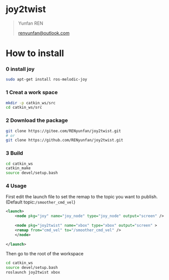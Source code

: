 # joy2twist

> Yunfan REN
>
> renyunfan@outlook.com

# How to install

### 0 install joy

```bash
sudo apt-get install ros-melodic-joy
```

### 1 Creat a work space

```bash
mkdir -p catkin_ws/src
cd catkin_ws/src
```

### 2 Download the package

```bash
git clone https://gitee.com/RENyunfan/joy2twist.git
# or
git clone https://github.com/RENyunfan/joy2twist.git
```

### 3 Build

```bash
cd catkin_ws
catkin_make
source devel/setup.bash
```

### 4 Usage

First edit the launch file to set the remap to the topic you want to publish.(Default topic:`/smoother_cmd_vel`)

```XML
<launch>
	<node pkg="joy" name="joy_node" type="joy_node" output="screen" />
    
	<node pkg="joy2twist" name="xbox" type="xbox" output="screen" >
	<remap from="cmd_vel" to="/smoother_cmd_vel" />
	</node>
    
</launch>
```

Then go to the root of the workspace

```bash
cd catkin_ws
source devel/setup.bash
roslaunch joy2twist xbox
```

